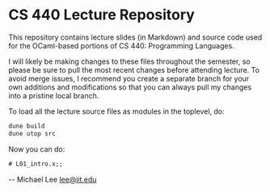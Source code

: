# CS 440 Lecture Repository

This repository contains lecture slides (in Markdown) and source code used for
the OCaml-based portions of CS 440: Programming Languages.

I will likely be making changes to these files throughout the semester, so
please be sure to pull the most recent changes before attending lecture. To
avoid merge issues, I recommend you create a separate branch for your own
additions and modifications so that you can always pull my changes into a
pristine local branch.

To load all the lecture source files as modules in the toplevel, do:

```bash
dune build
dune utop src
```

Now you can do:

```ocaml
# L01_intro.x;;
```

-- Michael Lee <lee@iit.edu>
